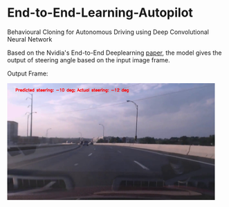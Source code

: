 # End-to-End-Learning-Autopilot
Behavioural Cloning for Autonomous Driving using Deep Convolutional  Neural Network

Based on the Nvidia's End-to-End Deeplearning [paper](https://arxiv.org/pdf/1604.07316v1.pdf), the model gives the output of steering angle based on the input image frame.

Output Frame:

<img src="./output/output_epoch04_frame_27.png" width = "480" height = "270" align=center />
